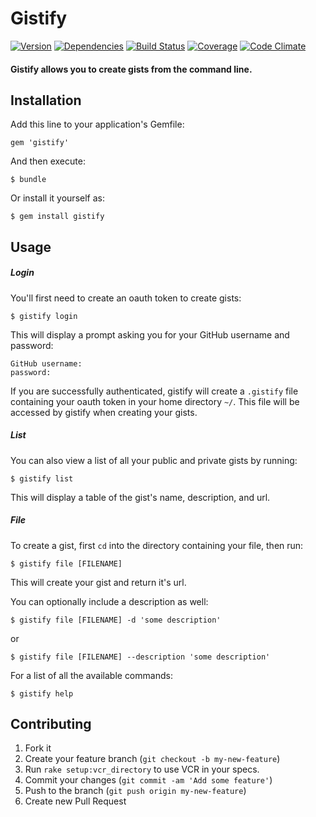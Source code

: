 # Gistify

[![Version](http://allthebadges.io/garciadanny/gistify/badge_fury.png)](http://allthebadges.io/garciadanny/gistify/badge_fury)
[![Dependencies](http://allthebadges.io/garciadanny/gistify/gemnasium.png)](http://allthebadges.io/garciadanny/gistify/gemnasium)
[![Build Status](https://travis-ci.org/garciadanny/gistify.png?branch=master)](https://travis-ci.org/garciadanny/gistify)
[![Coverage](http://allthebadges.io/garciadanny/gistify/coveralls.png)](http://allthebadges.io/garciadanny/gistify/coveralls)
[![Code Climate](http://allthebadges.io/garciadanny/gistify/code_climate.png)](http://allthebadges.io/garciadanny/gistify/code_climate)

#### Gistify allows you to create gists from the command line.

## Installation

Add this line to your application's Gemfile:

    gem 'gistify'

And then execute:

    $ bundle

Or install it yourself as:

    $ gem install gistify

## Usage

##### Login

You'll first need to create an oauth token to create gists:

	$ gistify login

This will display a prompt asking you for your GitHub username and password:

	GitHub username:
	password:

If you are successfully authenticated, gistify will create a `.gistify` file containing your oauth token in your home directory `~/`. This file will be accessed by gistify when creating your gists.

##### List

You can also view a list of all your public and private gists by running:

	$ gistify list

This will display a table of the gist's name, description, and url.

##### File

To create a gist, first `cd` into the directory containing your file, then run:

	$ gistify file [FILENAME]

This will create your gist and return it's url.

You can optionally include a description as well:

	$ gistify file [FILENAME] -d 'some description'
or

	$ gistify file [FILENAME] --description 'some description'


For a list of all the available commands:

	$ gistify help

## Contributing


1. Fork it
2. Create your feature branch (`git checkout -b my-new-feature`)
3. Run `rake setup:vcr_directory` to use VCR in your specs.
4. Commit your changes (`git commit -am 'Add some feature'`)
5. Push to the branch (`git push origin my-new-feature`)
6. Create new Pull Request
